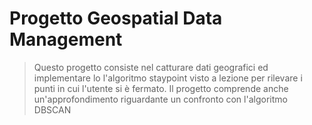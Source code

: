 # Progetto Geospatial Data Management

>Questo progetto consiste nel catturare dati geografici ed implementare lo l'algoritmo staypoint visto a lezione per rilevare i punti in cui l'utente si è fermato. Il progetto comprende anche un'approfondimento riguardante un confronto con l'algoritmo DBSCAN
